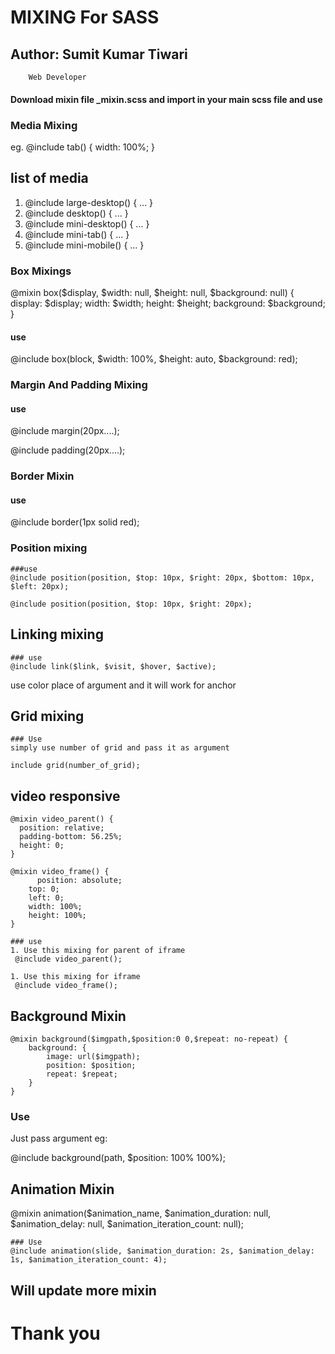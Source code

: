 # MIXING For SASS 
## Author: Sumit Kumar Tiwari
        Web Developer

#### Download mixin file _mixin.scss and import in your main scss file and use

### Media Mixing
 eg. @include tab() {
   width: 100%;
 } 

## list of media
  1. @include large-desktop() { ... }
  2. @include desktop() { ... }
  3. @include mini-desktop() { ... }
  4. @include mini-tab() { ... }
  5. @include mini-mobile() { ... }


### Box Mixings
@mixin box($display, $width: null, $height: null, $background: null) {
  display: $display;
  width: $width;
  height: $height;
  background: $background;
}

#### use
@include box(block, $width: 100%, $height: auto, $background: red);


### Margin And Padding Mixing
 
 #### use
 @include margin(20px....);

 @include padding(20px....);


### Border Mixin

 #### use
 @include border(1px solid red); 


### Position mixing

	###use 
	@include position(position, $top: 10px, $right: 20px, $bottom: 10px, $left: 20px);

	@include position(position, $top: 10px, $right: 20px);


## Linking mixing

	### use
	@include link($link, $visit, $hover, $active);

  use color place of argument and it will work for anchor

## Grid mixing

	### Use
	simply use number of grid and pass it as argument

	include grid(number_of_grid);


## video responsive 

	@mixin video_parent() {
	  position: relative;
	  padding-bottom: 56.25%;
	  height: 0;
	}

	@mixin video_frame() {
		  position: absolute;
	    top: 0;
	    left: 0;
	    width: 100%;
	    height: 100%;
	}	  

	### use
	1. Use this mixing for parent of iframe
	 @include video_parent();

  	1. Use this mixing for iframe
	 @include video_frame();	 


## Background Mixin
	@mixin background($imgpath,$position:0 0,$repeat: no-repeat) {
	    background: {
	        image: url($imgpath);
	        position: $position;
	        repeat: $repeat;
	    }
	}	 

  ### Use

  Just pass argument
  eg: 

  @include background(path, $position: 100% 100%);


## Animation Mixin
@mixin animation($animation_name, $animation_duration: null, $animation_delay: null, $animation_iteration_count: null);

	### Use 
	@include animation(slide, $animation_duration: 2s, $animation_delay: 1s, $animation_iteration_count: 4);



## Will update more mixin

# Thank you	

  


